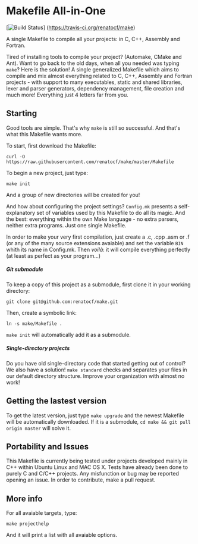 Makefile All-in-One
=====================

[![Build Status](https://travis-ci.org/renatocf/make.svg?branch=master)]
                (https://travis-ci.org/renatocf/make)

A single Makefile to compile all your projects: in C, C++, Assembly
and Fortran.

Tired of installing tools to compile your project? (Automake, CMake
and Ant). Want to go back to the old days, when all you needed was typing 
`make`? Here is the solution! A single generalized Makefile which aims 
to compile and mix almost everything related to C, C++, Assembly and 
Fortran projects - with support to many executables, static and shared 
libraries, lexer and parser generators, dependency management, file
creation and much more! Everything just 4 letters far from you.

## Starting ##

Good tools are simple. That's why `make` is still so successful. And
that's what this Makefile wants more.

To start, first download the Makefile:

    curl -O https://raw.githubusercontent.com/renatocf/make/master/Makefile

To begin a new project, just type:

    make init

And a group of new directories will be created for you!

And how about configuring the project settings? `Config.mk` presents a
self-explanatory set of variables used by this Makefile to do all its
magic. And the best: everything within the own Make language - no 
extra parsers, neither extra programs. Just one single Makefile.

In order to make your very first compilation, just create a .c, .cpp
.asm or .f (or any of the many source extensions avaiable) and set the 
variable `BIN` whith its name in Config.mk. Then  *voilà*: it will
compile everything perfectly (at least as perfect as your program...)

##### Git submodule #####

To keep a copy of this project as a submodule, first clone it in your
working directory:

    git clone git@github.com:renatocf/make.git

Then, create a symbolic link:

    ln -s make/Makefile .

`make init` will automatically add it as a submodule.

##### Single-directory projects #####

Do you have old single-directory code that started getting out of
control? We also have a solution! `make standard` checks and separates 
your files in our default directory structure. Improve your organization
with almost no work!

## Getting the lastest version ##

To get the latest version, just type `make upgrade` and the newest 
Makefile will be automatically downloaded. If it is a submodule,
`cd make && git pull origin master` will solve it.

## Portability and Issues ##

This Makefile is currently being tested under projects developed mainly
in C++ within Ubuntu Linux and MAC OS X. Tests have already been done
to purely C and C/C++ projects. Any misfunction or bug may be reported 
opening an issue. In order to contribute, make a pull request.

## More info ##

For all avaiable targets, type:

    make projecthelp

And it will print a list with all avaiable options.
